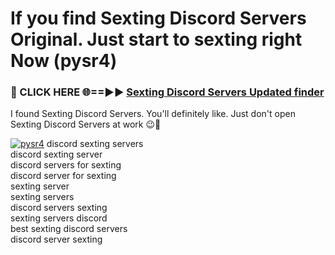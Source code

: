 # If you find Sexting Discord Servers Original. Just start to sexting right Now (pysr4)

<h3>🔴 CLICK HERE 🌐==►► <a href="https://tinyurl.com/2s32jyrn" rel="nofollow">Sexting Discord Servers Updated finder</a></h3>

I found Sexting Discord Servers. You'll definitely like. Just don't open Sexting Discord Servers at work 😉💬

[![pysr4](https://i.imgur.com/sZc9xG4.jpeg)](https://tinyurl.com/2s32jyrn)
discord sexting servers<br>
discord sexting server<br>
discord servers for sexting<br>
discord server for sexting<br>
sexting server<br>
sexting servers<br>
discord servers sexting<br>
sexting servers discord<br>
best sexting discord servers<br>
discord server sexting